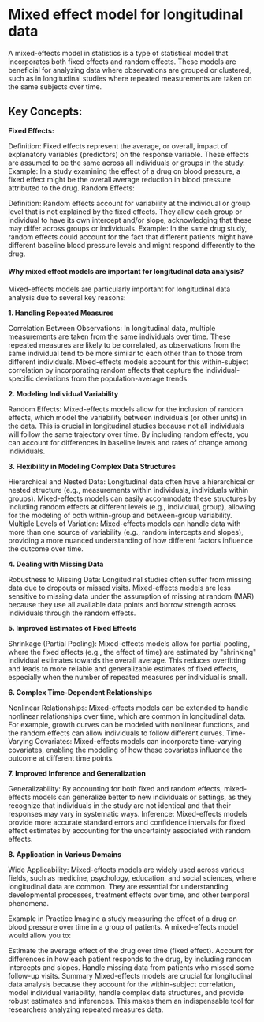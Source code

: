 # Mixed effect model for longitudinal data
A mixed-effects model in statistics is a type of statistical model that incorporates both fixed effects and random effects. These models are beneficial for analyzing data where observations are grouped or clustered, such as in longitudinal studies where repeated measurements are taken on the same subjects over time.

## Key Concepts:

**Fixed Effects:**

Definition: Fixed effects represent the average, or overall, impact of explanatory variables (predictors) on the response variable. These effects are assumed to be the same across all individuals or groups in the study.
Example: In a study examining the effect of a drug on blood pressure, a fixed effect might be the overall average reduction in blood pressure attributed to the drug.
Random Effects:

Definition: Random effects account for variability at the individual or group level that is not explained by the fixed effects. They allow each group or individual to have its own intercept and/or slope, acknowledging that these may differ across groups or individuals.
Example: In the same drug study, random effects could account for the fact that different patients might have different baseline blood pressure levels and might respond differently to the drug.




#### Why mixed effect models are important for longitudinal data analysis?
Mixed-effects models are particularly important for longitudinal data analysis due to several key reasons:

**1. Handling Repeated Measures**

Correlation Between Observations: In longitudinal data, multiple measurements are taken from the same individuals over time. These repeated measures are likely to be correlated, as observations from the same individual tend to be more similar to each other than to those from different individuals. Mixed-effects models account for this within-subject correlation by incorporating random effects that capture the individual-specific deviations from the population-average trends.

**2. Modeling Individual Variability**

Random Effects: Mixed-effects models allow for the inclusion of random effects, which model the variability between individuals (or other units) in the data. This is crucial in longitudinal studies because not all individuals will follow the same trajectory over time. By including random effects, you can account for differences in baseline levels and rates of change among individuals.

**3. Flexibility in Modeling Complex Data Structures**

Hierarchical and Nested Data: Longitudinal data often have a hierarchical or nested structure (e.g., measurements within individuals, individuals within groups). Mixed-effects models can easily accommodate these structures by including random effects at different levels (e.g., individual, group), allowing for the modeling of both within-group and between-group variability.
Multiple Levels of Variation: Mixed-effects models can handle data with more than one source of variability (e.g., random intercepts and slopes), providing a more nuanced understanding of how different factors influence the outcome over time.

**4. Dealing with Missing Data**

Robustness to Missing Data: Longitudinal studies often suffer from missing data due to dropouts or missed visits. Mixed-effects models are less sensitive to missing data under the assumption of missing at random (MAR) because they use all available data points and borrow strength across individuals through the random effects.

**5. Improved Estimates of Fixed Effects**

Shrinkage (Partial Pooling): Mixed-effects models allow for partial pooling, where the fixed effects (e.g., the effect of time) are estimated by "shrinking" individual estimates towards the overall average. This reduces overfitting and leads to more reliable and generalizable estimates of fixed effects, especially when the number of repeated measures per individual is small.

**6. Complex Time-Dependent Relationships**

Nonlinear Relationships: Mixed-effects models can be extended to handle nonlinear relationships over time, which are common in longitudinal data. For example, growth curves can be modeled with nonlinear functions, and the random effects can allow individuals to follow different curves.
Time-Varying Covariates: Mixed-effects models can incorporate time-varying covariates, enabling the modeling of how these covariates influence the outcome at different time points.

**7. Improved Inference and Generalization**

Generalizability: By accounting for both fixed and random effects, mixed-effects models can generalize better to new individuals or settings, as they recognize that individuals in the study are not identical and that their responses may vary in systematic ways.
Inference: Mixed-effects models provide more accurate standard errors and confidence intervals for fixed effect estimates by accounting for the uncertainty associated with random effects.

**8. Application in Various Domains**

Wide Applicability: Mixed-effects models are widely used across various fields, such as medicine, psychology, education, and social sciences, where longitudinal data are common. They are essential for understanding developmental processes, treatment effects over time, and other temporal phenomena.

Example in Practice
Imagine a study measuring the effect of a drug on blood pressure over time in a group of patients. A mixed-effects model would allow you to:

Estimate the average effect of the drug over time (fixed effect).
Account for differences in how each patient responds to the drug, by including random intercepts and slopes.
Handle missing data from patients who missed some follow-up visits.
Summary
Mixed-effects models are crucial for longitudinal data analysis because they account for the within-subject correlation, model individual variability, handle complex data structures, and provide robust estimates and inferences. This makes them an indispensable tool for researchers analyzing repeated measures data.








